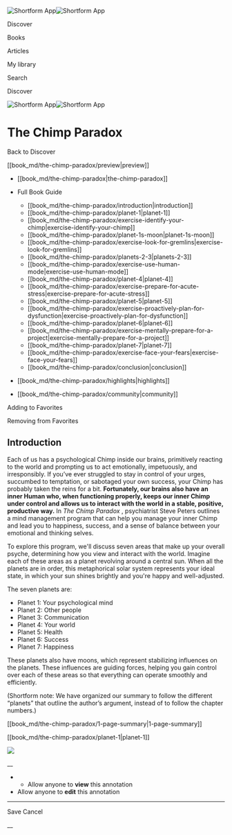 ![Shortform App](/img/logo.36a2399e.svg)![Shortform App](/img/logo-dark.70c1b072.svg)

Discover

Books

Articles

My library

Search

Discover

![Shortform App](/img/logo.36a2399e.svg)![Shortform App](/img/logo-dark.70c1b072.svg)

# The Chimp Paradox

Back to Discover

[[book_md/the-chimp-paradox/preview|preview]]

  * [[book_md/the-chimp-paradox|the-chimp-paradox]]
  * Full Book Guide

    * [[book_md/the-chimp-paradox/introduction|introduction]]
    * [[book_md/the-chimp-paradox/planet-1|planet-1]]
    * [[book_md/the-chimp-paradox/exercise-identify-your-chimp|exercise-identify-your-chimp]]
    * [[book_md/the-chimp-paradox/planet-1s-moon|planet-1s-moon]]
    * [[book_md/the-chimp-paradox/exercise-look-for-gremlins|exercise-look-for-gremlins]]
    * [[book_md/the-chimp-paradox/planets-2-3|planets-2-3]]
    * [[book_md/the-chimp-paradox/exercise-use-human-mode|exercise-use-human-mode]]
    * [[book_md/the-chimp-paradox/planet-4|planet-4]]
    * [[book_md/the-chimp-paradox/exercise-prepare-for-acute-stress|exercise-prepare-for-acute-stress]]
    * [[book_md/the-chimp-paradox/planet-5|planet-5]]
    * [[book_md/the-chimp-paradox/exercise-proactively-plan-for-dysfunction|exercise-proactively-plan-for-dysfunction]]
    * [[book_md/the-chimp-paradox/planet-6|planet-6]]
    * [[book_md/the-chimp-paradox/exercise-mentally-prepare-for-a-project|exercise-mentally-prepare-for-a-project]]
    * [[book_md/the-chimp-paradox/planet-7|planet-7]]
    * [[book_md/the-chimp-paradox/exercise-face-your-fears|exercise-face-your-fears]]
    * [[book_md/the-chimp-paradox/conclusion|conclusion]]
  * [[book_md/the-chimp-paradox/highlights|highlights]]
  * [[book_md/the-chimp-paradox/community|community]]



Adding to Favorites 

Removing from Favorites 

## Introduction

Each of us has a psychological Chimp inside our brains, primitively reacting to the world and prompting us to act emotionally, impetuously, and irresponsibly. If you’ve ever struggled to stay in control of your urges, succumbed to temptation, or sabotaged your own success, your Chimp has probably taken the reins for a bit. **Fortunately, our brains also have an inner Human who, when functioning properly, keeps our inner Chimp under control and allows us to interact with the world in a stable, positive, productive way.** In _The Chimp Paradox_ , psychiatrist Steve Peters outlines a mind management program that can help you manage your inner Chimp and lead you to happiness, success, and a sense of balance between your emotional and thinking selves.

To explore this program, we'll discuss seven areas that make up your overall psyche, determining how you view and interact with the world. Imagine each of these areas as a planet revolving around a central sun. When all the planets are in order, this metaphorical solar system represents your ideal state, in which your sun shines brightly and you're happy and well-adjusted.

The seven planets are:

  * Planet 1: Your psychological mind
  * Planet 2: Other people 
  * Planet 3: Communication
  * Planet 4: Your world
  * Planet 5: Health
  * Planet 6: Success
  * Planet 7: Happiness



These planets also have moons, which represent stabilizing influences on the planets. These influences are guiding forces, helping you gain control over each of these areas so that everything can operate smoothly and efficiently.

(Shortform note: We have organized our summary to follow the different “planets” that outline the author’s argument, instead of to follow the chapter numbers.)

[[book_md/the-chimp-paradox/1-page-summary|1-page-summary]]

[[book_md/the-chimp-paradox/planet-1|planet-1]]

![](https://bat.bing.com/action/0?ti=56018282&Ver=2&mid=0403d100-8a33-4aba-bb74-618e8622b38c&sid=1711133063fa11eebdec89a8b8ae3bbc&vid=171147a063fa11eea7440fcfeb230d96&vids=0&msclkid=N&pi=0&lg=en-US&sw=800&sh=600&sc=24&nwd=1&tl=Shortform%20%7C%20Book&p=https%3A%2F%2Fwww.shortform.com%2Fapp%2Fbook%2Fthe-chimp-paradox%2Fintroduction&r=&lt=412&evt=pageLoad&sv=1&rn=140044)

__

  *   * Allow anyone to **view** this annotation
  * Allow anyone to **edit** this annotation



* * *

Save Cancel

__



